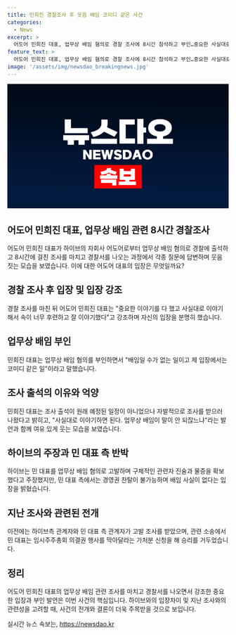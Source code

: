 ```yaml
---
title: 민희진 경찰조사 후 웃음 배임 코미디 같은 사건
categories:
  - News
excerpt: >
  어도어 민희진 대표, 업무상 배임 혐의로 경찰 조사에 8시간 참석하고 부인…중요한 사실대로 다 얘기 대표는 조사 후 배임 말도 안 된다며 입장 피력하고, 하이브의 고발에 대해 회사 가치 훼손 주장. 10일, 경찰에 따르면 조사에는 민 대표의 요청에 의해 진행된 것으로, 이에 관련된 해결이 기대된다. 현재, 민 대표는 임시주주총회 의결권 행사 가처분 신청으로 직을 유지 중이며, 수사 결과에 관심이 쏠린다.
feature_text: >
  어도어 민희진 대표, 업무상 배임 혐의로 경찰 조사에 8시간 참석하고 부인…중요한 사실대로 다 얘기 대표는 조사 후 배임 말도 안 된다며 입장 피력하고, 하이브의 고발에 대해 회사 가치 훼손 주장. 10일, 경찰에 따르면 조사에는 민 대표의 요청에 의해 진행된 것으로, 이에 관련된 해결이 기대된다. 현재, 민 대표는 임시주주총회 의결권 행사 가처분 신청으로 직을 유지 중이며, 수사 결과에 관심이 쏠린다.
image: '/assets/img/newsdao_breakingnews.jpg'
---
```


<p><img src="/assets/img/newsdao_breakingnews.jpg" alt="ranknews 속보" /></p>

<h2>어도어 민희진 대표, 업무상 배임 관련 8시간 경찰조사</h2>

<p data-ke-size="size16">어도어 민희진 대표가 하이브의 자회사 어도어로부터 업무상 배임 혐의로 경찰에 출석하고 8시간에 걸친 조사를 마치고 경찰서를 나오는 과정에서 각종 질문에 답변하며 웃음 짓는 모습을 보였습니다. 이에 대한 어도어 대표의 입장은 무엇일까요?</p>

<h2><b>경찰 조사 후 입장 및 입장 강조</b></h2>

<p data-ke-size="size16">경찰 조사를 마친 뒤 어도어 민희진 대표는 "중요한 이야기를 다 했고 사실대로 이야기해서 속이 너무 후련하고 잘 이야기했다"고 강조하며 자신의 입장을 분명히 했습니다.</p>

<h2><b>업무상 배임 부인</b></h2>

<p data-ke-size="size16">민희진 대표는 업무상 배임 혐의를 부인하면서 "배임일 수가 없는 일이고 제 입장에서는 코미디 같은 일"이라고 말했습니다.</p>

<h2><b>조사 출석의 이유와 억양</b></h2>

<p data-ke-size="size16">민희진 대표는 조사 출석이 원래 예정된 일정이 아니었으나 자발적으로 조사를 받으러 나왔다고 밝히고, "사실대로 이야기하면 된다. 업무상 배임이 말이 안 되잖느냐"라는 발언과 함께 여유 있게 웃는 모습을 보였습니다.</p>

<h2><b>하이브의 주장과 민 대표 측 반박</b></h2>

<p data-ke-size="size16">하이브는 민 대표를 업무상 배임 혐의로 고발하며 구체적인 관련자 진술과 물증을 확보했다고 주장했지만, 민 대표 측에서는 경영권 찬탈이 불가능하며 배임 사실이 없다는 입장을 밝혔습니다.</p>

<h2><b>지난 조사와 관련된 전개</b></h2>

<p data-ke-size="size16">이전에는 하이브측 관계자와 민 대표 측 관계자가 고발 조사를 받았으며, 관련 소송에서 민 대표는 임시주주총회 의결권 행사를 막아달라는 가처분 신청을 해 승리를 거두었습니다.</p>

<h2><b>정리</b></h2>

<p data-ke-size="size16">어도어 민희진 대표의 업무상 배임 관련 조사를 마치고 경찰서를 나오면서 강조한 중요한 입장과 부인 발언은 이번 사건의 핵심입니다. 하이브와의 입장차이 및 지난 조사와의 관련성을 고려할 때, 사건의 전개와 결론이 더욱 주목받을 것으로 보입니다.</p>
실시간 뉴스 속보는, <a href="https://newsdao.kr" rel="dofollow">https://newsdao.kr</a>


